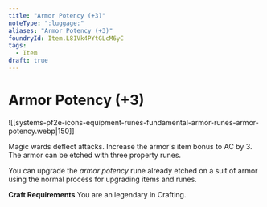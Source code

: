 ```yaml
---
title: "Armor Potency (+3)"
noteType: ":luggage:"
aliases: "Armor Potency (+3)"
foundryId: Item.L81Vk4PYtGLcM6yC
tags:
  - Item
draft: true
---
```


# Armor Potency (+3)
![[systems-pf2e-icons-equipment-runes-fundamental-armor-runes-armor-potency.webp|150]]

Magic wards deflect attacks. Increase the armor's item bonus to AC by 3. The armor can be etched with three property runes.

You can upgrade the _armor potency_ rune already etched on a suit of armor using the normal process for upgrading items and runes.

**Craft Requirements** You are an legendary in Crafting.
